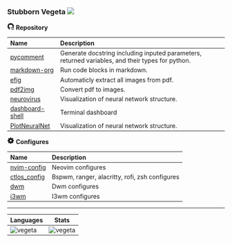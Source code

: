 ### Stubborn Vegeta <img src="https://visitor-badge.glitch.me/badge?page_id=demonlord1997"/>

<img src="./StubbornVegeta/github-star.svg" alt="github-star" height="16pt" width="16pt" /> **Repository**

| Name                                                                | Description                                                                                      |
|:--------------------------------------------------------------------|:-------------------------------------------------------------------------------------------------|
| [pycomment](https://github.com/demonlord1997/pycomment )            | Generate docstring including inputed parameters, returned variables, and their types for python. |
| [markdown-org](https://github.com/demonlord1997/markdown-org )      | Run code blocks in markdown.                                                                     |
| [efig](https://github.com/demonlord1997/efig )                      | Automaticly extract all images from pdf.                                                         |
| [pdf2img](https://github.com/demonlord1997/pdf2img )                | Convert pdf to images.                                                                           |
| [neurovirus](https://github.com/demonlord1997/neurovirus )          | Visualization of neural network structure.                                                       |
| [dashboard-shell](https://github.com/demonlord1997/dashboard-shell) | Terminal dashboard                                                                               |
| [PlotNeuralNet](https://github.com/demonlord1997/PlotNeuralNet)     | Visualization of neural network structure.                                                       |

<img src="./StubbornVegeta/settings.svg" alt="settings" height="16pt" width="16pt" /> **Configures**

| Name                                                          | Description                                    |
|:--------------------------------------------------------------|:-----------------------------------------------|
| [nvim-config](https://github.com/demonlord1997/nvim-config)   | Neovim configures                              |
| [ctlos_config](https://github.com/demonlord1997/ctlos_config) | Bspwm, ranger, alacritty, rofi, zsh configures |
| [dwm](https://github.com/demonlord1997/dwm)                   | Dwm configures                                 |
| [i3wm](https://github.com/demonlord1997/i3)                   | I3wm configures                                |

---

| Languages                                                                                                        | Stats                                                                                       |
|------------------------------------------------------------------------------------------------------------------|----------------------------------------------------------------------------------------------|
| ![vegeta](https://github-readme-stats.vercel.app/api/top-langs/?username=demonlord1997&layout=compact&langs_count=8&hide=html&theme=dracula) | ![vegeta](https://github-readme-stats.vercel.app/api?username=demonlord1997&show_icons=true&theme=dracula) |
